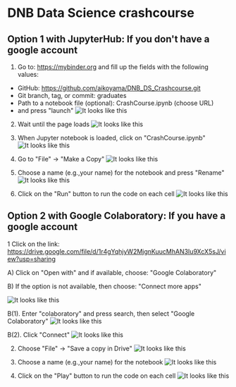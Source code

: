 # DNB Data Science crashcourse

## Option 1 with JupyterHub: If you don't have a google account
1. Go to: https://mybinder.org and fill up the fields with the following values:
- GitHub: https://github.com/aikoyama/DNB_DS_Crashcourse.git
- Git branch, tag, or commit: graduates
- Path to a notebook file (optional): CrashCourse.ipynb (choose URL)
- and press "launch"
![It looks like this](images/0_000.png)

2. Wait until the page loads
![It looks like this](images/1_001.png)

3. When Jupyter notebook is loaded, click on "CrashCourse.ipynb"
![It looks like this](images/1_002.png)

4. Go to "File" -> "Make a Copy"
![It looks like this](images/1_003.png)

5. Choose a name (e.g.,your name) for the notebook and press "Rename"
![It looks like this](images/1_004.png)

6. Click on the "Run" button to run the code on each cell
![It looks like this](images/1_005.png)


## Option 2 with Google Colaboratory: If you have a google account
1 Click on the link: https://drive.google.com/file/d/1r4gYqhjyW2MjgnKuucMhAN3Iu9XcX5sJ/view?usp=sharing

A) Click on "Open with" and if available, choose: "Google Colaboratory"

B) If the option is not available, then choose: "Connect more apps"

![It looks like this](images/2_001.png)

B(1). Enter "colaboratory" and press search, then select "Google Colaboratory"
![It looks like this](images/2_002.png)

B(2). Click "Connect"
![It looks like this](images/2_003.png)

2. Choose "File" -> "Save a copy in Drive"
![It looks like this](images/2_004.png)

3. Choose a name (e.g.,your name) for the notebook
![It looks like this](images/2_005.png)

4. Click on the "Play" button to run the code on each cell
![It looks like this](images/2_006.png)
